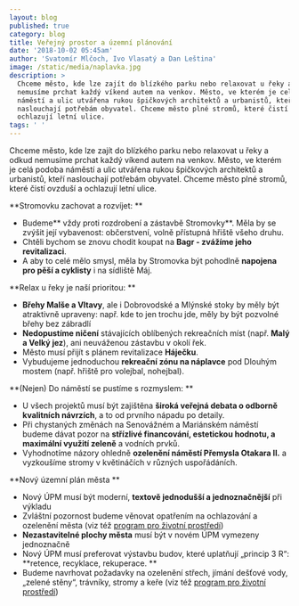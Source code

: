 ```yaml
---
layout: blog
published: true
category: blog
title: Veřejný prostor a územní plánování
date: '2018-10-02 05:45am'
author: 'Svatomír Mlčoch, Ivo Vlasatý a Dan Leština'
image: /static/media/naplavka.jpg
description: >
  Chceme město, kde lze zajít do blízkého parku nebo relaxovat u řeky a odkud
  nemusíme prchat každý víkend autem na venkov. Město, ve kterém je celá podoba
  náměstí a ulic utvářena rukou špičkových architektů a urbanistů, kteří
  naslouchají potřebám obyvatel. Chceme město plné stromů, které čistí ovzduší a
  ochlazují letní ulice. 
tags: ' '
---
```

Chceme město, kde lze zajít do blízkého parku nebo relaxovat u řeky a odkud nemusíme prchat každý víkend autem na venkov. Město, ve kterém je celá podoba náměstí a ulic utvářena rukou špičkových architektů a urbanistů, kteří naslouchají potřebám obyvatel. Chceme město plné stromů, které čistí ovzduší a ochlazují letní ulice. 

**Stromovku zachovat a rozvíjet: 
**

* Budeme** vždy proti rozdrobení a zástavbě Stromovky**. Měla by se zvýšit její vybavenost: občerstvení, volně přístupná hřiště všeho druhu. 
* Chtěli bychom se znovu chodit koupat na **Bagr - zvážíme jeho revitalizaci**.
* A aby to celé mělo smysl, měla by Stromovka být pohodlně **napojena pro pěší a cyklisty** i na sídliště Máj.

**Relax u řeky je naší prioritou:
**

* **Břehy Malše a Vltavy**, ale i Dobrovodské a Mlýnské stoky by měly být atraktivně upraveny: např. kde to jen trochu jde, měly by být pozvolné břehy bez zábradlí 
* **Nedopustíme ničení** stávajících oblíbených rekreačních míst (např. **Malý a Velký jez**), ani neuváženou zástavbu v okolí řek.
* Město musí přijít s plánem revitalizace **Háječku**.
* Vybudujeme jednoduchou **rekreační zónu na náplavce** pod Dlouhým mostem (např. hřiště pro volejbal, nohejbal). 

**(Nejen) Do náměstí se pustíme s rozmyslem:
**

* U všech projektů musí být zajištěna **široká veřejná debata o odborně kvalitních návrzích**, a to od prvního nápadu po detaily. 
* Při chystaných změnách na Senovážném a Mariánském náměstí budeme dávat pozor na **střízlivé financování, estetickou hodnotu, a maximální využití zeleně** a vodních prvků.
* Vyhodnotíme názory ohledně **ozelenění náměstí Přemysla Otakara II.** a vyzkoušíme stromy v květináčích v různých uspořádáních.

**Nový územní plán města 
**

* Nový ÚPM musí být moderní, **textově jednodušší a jednoznačnější** při výkladu 
* Zvláštní pozornost budeme věnovat opatřením na ochlazování a ozelenění města (viz též [program pro životní prostředí](https://cb.pirati.cz/blog/2018/10/02/zivotni-prostredi/)) 
* **Nezastavitelné plochy města** musí být v novém ÚPM vymezeny jednoznačně
* Nový ÚPM musí preferovat výstavbu budov, které uplatňují „princip 3 R“: **retence, recyklace, rekuperace. **
* Budeme navrhovat požadavky na ozelenění střech, jímání dešťové vody, „zelené stěny“, trávníky, stromy a keře (viz též [program pro životní prostředí](https://cb.pirati.cz/blog/2018/10/02/zivotni-prostredi/))
